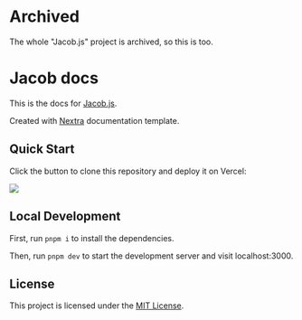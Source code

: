 # Archived
The whole "Jacob.js" project is archived, so this is too.

# Jacob docs 

This is the docs for [Jacob.js](https://github.com/itsrn/jacob.js). 

Created with [Nextra](https://nextra.site) documentation template.

## Quick Start

Click the button to clone this repository and deploy it on Vercel:

[![](https://vercel.com/button)](https://vercel.com/new/clone?s=https%3A%2F%2Fgithub.com%2Fshuding%2Fnextra-docs-template&showOptionalTeamCreation=false)

## Local Development

First, run `pnpm i` to install the dependencies.

Then, run `pnpm dev` to start the development server and visit localhost:3000.

## License

This project is licensed under the [MIT License](/LICENSE).
